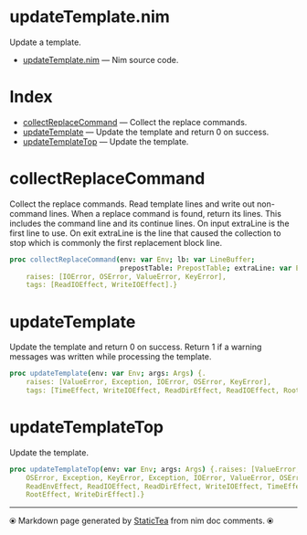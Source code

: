 # updateTemplate.nim

Update a template.


* [updateTemplate.nim](../../src/updateTemplate.nim) &mdash; Nim source code.
# Index

* [collectReplaceCommand](#collectreplacecommand) &mdash; Collect the replace commands.
* [updateTemplate](#updatetemplate) &mdash; Update the template and return 0 on success.
* [updateTemplateTop](#updatetemplatetop) &mdash; Update the template.

# collectReplaceCommand

Collect the replace commands.  Read template lines and write out
non-command lines. When a replace command is found, return its
lines.  This includes the command line and its continue lines.
On input extraLine is the first line to use.  On exit extraLine
is the line that caused the collection to stop which is commonly
the first replacement block line.


~~~nim
proc collectReplaceCommand(env: var Env; lb: var LineBuffer;
                           prepostTable: PrepostTable; extraLine: var ExtraLine): CmdLines {.
    raises: [IOError, OSError, ValueError, KeyError],
    tags: [ReadIOEffect, WriteIOEffect].}
~~~

# updateTemplate

Update the template and return 0 on success. Return 1 if a
warning messages was written while processing the template.


~~~nim
proc updateTemplate(env: var Env; args: Args) {.
    raises: [ValueError, Exception, IOError, OSError, KeyError],
    tags: [TimeEffect, WriteIOEffect, ReadDirEffect, ReadIOEffect, RootEffect].}
~~~

# updateTemplateTop

Update the template.


~~~nim
proc updateTemplateTop(env: var Env; args: Args) {.raises: [ValueError, IOError,
    OSError, Exception, KeyError, Exception, IOError, ValueError, OSError], tags: [
    ReadEnvEffect, ReadIOEffect, ReadDirEffect, WriteIOEffect, TimeEffect,
    RootEffect, WriteDirEffect].}
~~~


---
⦿ Markdown page generated by [StaticTea](https://github.com/flenniken/statictea/) from nim doc comments. ⦿
